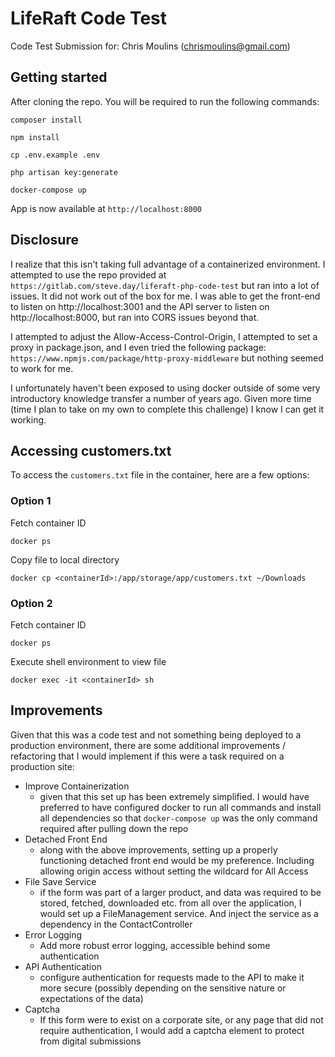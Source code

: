 # LifeRaft Code Test

Code Test Submission for: Chris Moulins (chrismoulins@gmail.com)

## Getting started

After cloning the repo. You will be required to run the following commands:
```
composer install
```
```
npm install
```
```
cp .env.example .env
```
```
php artisan key:generate
```
```
docker-compose up
```
App is now available at `http://localhost:8000`

## Disclosure

I realize that this isn't taking full advantage of a containerized environment.
I attempted to use the repo provided at `https://gitlab.com/steve.day/liferaft-php-code-test` but ran into a lot of issues. It did not work out of the box for me.
I was able to get the front-end to listen on http://localhost:3001 and the API server to listen on
http://localhost:8000, but ran into CORS issues beyond that.

I attempted to adjust the Allow-Access-Control-Origin, I attempted to set a proxy in package.json, and I even tried the following package: `https://www.npmjs.com/package/http-proxy-middleware` but nothing seemed to work for me.

I unfortunately haven't been exposed to using docker outside of some very introductory knowledge transfer a number of years ago. Given more time (time I plan to take on my own to complete this challenge) I know I can get it working.

## Accessing customers.txt
To access the `customers.txt` file in the container, here are a few options:

### Option 1
Fetch container ID
```
docker ps
```
Copy file to local directory
```
docker cp <containerId>:/app/storage/app/customers.txt ~/Downloads
```


### Option 2
Fetch container ID
```
docker ps
```
Execute shell environment to view file
```
docker exec -it <containerId> sh
```

## Improvements

Given that this was a code test and not something being deployed to a production environment, there are some additional improvements / refactoring that I would implement if this were a task required on a production site:

- Improve Containerization
    - given that this set up has been extremely simplified. I would have preferred to have configured docker to run all commands and install all dependencies so that `docker-compose up` was the only command required after pulling down the repo
- Detached Front End
    - along with the above improvements, setting up a properly functioning detached front end would be my preference. Including allowing origin access without setting the wildcard for All Access
- File Save Service
    - if the form was part of a larger product, and data was required to be stored, fetched, downloaded etc. from all over the application, I would set up a FileManagement service. And inject the service as a dependency in the ContactController
- Error Logging
    - Add more robust error logging, accessible behind some authentication
- API Authentication
    - configure authentication for requests made to the API to make it more secure (possibly depending on the sensitive nature or expectations of the data)
- Captcha
    - If this form were to exist on a corporate site, or any page that did not require authentication, I would add a captcha element to protect from digital submissions
